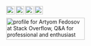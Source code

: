 [<img align="left" alt="artyom-fedosov | Gmail" width="22px" src="https://www.svgrepo.com/show/349378/gmail.svg" />](mailto:artjomsfedosovs2@gmail.com)
[<img align="left" alt="artyom-fedosov | LinkedIn" width="22px" src="https://www.svgrepo.com/show/452051/linkedin.svg" />](https://www.linkedin.com/in/artjoms-fedosovs/)
[<img align="left" alt="artyom-fedosov | Telegram" width="22px" src="https://www.svgrepo.com/show/452115/telegram.svg" />](https://t.me/artyom_fedosov)
[<img align="left" alt="artyom-fedosov | Stackoverflow" width="22px" src="https://www.svgrepo.com/show/475686/stackoverflow-color.svg" />](https://stackoverflow.com/users/31478410/artyom-fedosov)

<br>

<a href="https://stackoverflow.com/users/31478410/artyom-fedosov"><img src="https://stackoverflow.com/users/flair/31478410.png?theme=clean" width="208" height="58" alt="profile for Artyom Fedosov at Stack Overflow, Q&amp;A for professional and enthusiast programmers" title="profile for Artyom Fedosov at Stack Overflow, Q&amp;A for professional and enthusiast programmers"></a>
